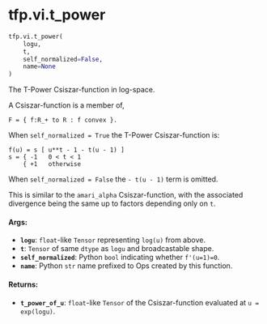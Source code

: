 <div itemscope itemtype="http://developers.google.com/ReferenceObject">
<meta itemprop="name" content="tfp.vi.t_power" />
<meta itemprop="path" content="Stable" />
</div>

# tfp.vi.t_power

``` python
tfp.vi.t_power(
    logu,
    t,
    self_normalized=False,
    name=None
)
```

The T-Power Csiszar-function in log-space.

A Csiszar-function is a member of,

```none
F = { f:R_+ to R : f convex }.
```

When `self_normalized = True` the T-Power Csiszar-function is:

```none
f(u) = s [ u**t - 1 - t(u - 1) ]
s = { -1   0 < t < 1
    { +1   otherwise
```

When `self_normalized = False` the `- t(u - 1)` term is omitted.

This is similar to the `amari_alpha` Csiszar-function, with the associated
divergence being the same up to factors depending only on `t`.

#### Args:

* <b>`logu`</b>: `float`-like `Tensor` representing `log(u)` from above.
* <b>`t`</b>:  `Tensor` of same `dtype` as `logu` and broadcastable shape.
* <b>`self_normalized`</b>: Python `bool` indicating whether `f'(u=1)=0`.
* <b>`name`</b>: Python `str` name prefixed to Ops created by this function.


#### Returns:

* <b>`t_power_of_u`</b>: `float`-like `Tensor` of the Csiszar-function evaluated
    at `u = exp(logu)`.
